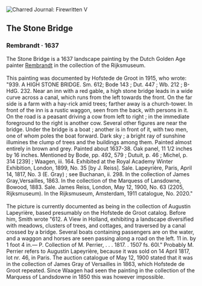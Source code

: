 <div class="artwork-of-the-day">
  <div class="container">
    <div class="img-wrapper">
      <img
        src="https://uploads6.wikiart.org/images/rembrandt/the-stone-bridge.jpg!Large.jpg"
        alt="Charred Journal: Firewritten V" />
    </div>
    <div class="artwork-detail">
      <div class="artwork-origin"> 
        <h2 class="artwork-name">The Stone Bridge</h2>
        <h3 class="artist">
          Rembrandt
                    ·  1637
        </h3>
      </div>
      <p class="description">
        <span class="artwork-description-text ng-binding" ng-bind-html="viewModel.ArtworkOfTheDay.Description | unsafe">The Stone Bridge is a 1637 landscape painting by the Dutch Golden Age painter <a target="_blank" href="/en/rembrandt">Rembrandt</a> in the collection of the Rijksmuseum.
<br>
<br>This painting was documented by Hofstede de Groot in 1915, who wrote: "939. A HIGH STONE BRIDGE. Sm. 612; Bode 143&nbsp;; Dut. 447&nbsp;; Wb. 212&nbsp;; B-HdG. 232. Near an inn with a red gable, a high stone bridge leads in a wide curve across a canal, which runs from the left towards the front. On the far side is a farm with a hay-rick amid trees; farther away is a church-tower. In front of the inn is a rustic waggon, seen from the back, with persons in it. On the road is a peasant driving a cow from left to right&nbsp;; in the immediate foreground to the right is another cow. Several other figures are near the bridge. Under the bridge is a boat&nbsp;; another is in front of it, with two men, one of whom poles the boat forward. Dark sky&nbsp;; a bright ray of sunshine illumines the clump of trees and the buildings among them. Painted almost entirely in brown and grey. Painted about 1637-38. Oak panel, 11 1/2 inches by 16 inches. Mentioned by Bode, pp. 492, 579&nbsp;; Dutuit, p. 46&nbsp;; Michel, p. 314 [239]&nbsp;; Waagen, iii. 164. Exhibited at the Royal Academy Winter Exhibition, London, 1899, No. 35 [by J. Reiss]. Sale. Lapeyrière, Paris, April 14, 1817, No. 3 (E. Gray)&nbsp;; see Buchanan, ii. 298. In the collection of James Gray,Versailles, 1863. In the collection of the Marquess of Lansdowne, Bowood, 1883. Sale. James Reiss, London, May 12, 1900, No. 63 (2205, Rijksmuseum). In the Rijksmuseum, Amsterdam, 1911 catalogue, No. 2020."
<br>
<br>The picture is currently documented as being in the collection of Augustin Lapeyrière, based presumably on the Hofstede de Groot catalog. Before him, Smith wrote "612. A View in Holland, exhibiting a landscape diversified with meadows, clusters of trees, and cottages, and traversed by a canal crossed by a bridge. Several boats containing passengers are on the water, and a waggon and horses are seen passing along a road on the left. 11 in. by 1 foot 4 in.— P. Collection of M. Perrier, . . . 1817. . 1507 fs. 60l."  Probably M. Perrier refers to Augustin Lapeyrière, because it was sold on 14 April 1817, lot nr. 46, in Paris. The auction catalogue of May 12, 1900 stated that it was in the collection of James Gray of Versailles in 1863, which Hofstede de Groot repeated. Since Waagen had seen the painting in the collection of the Marquess of Landsdowne in 1850 this was however impossible.</span>
                        <div class="text-shadow-container" ng-show="showShadow" style=""></div>
      </p>
    </div>
  </div>

</div>
